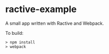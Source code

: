 # ractive-example

A small app written with Ractive and Webpack.

To build:

```
> npm install
> webpack
```

